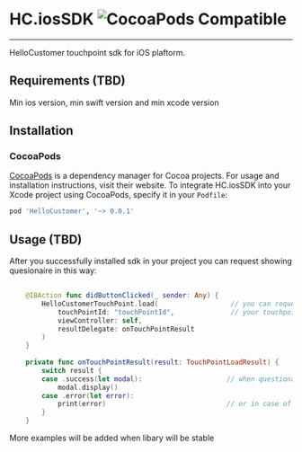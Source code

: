 # HC.iosSDK ![CocoaPods Compatible](https://img.shields.io/cocoapods/v/HelloCustomer?color=gre)
---

HelloCustomer touchpoint sdk for iOS plaftorm. 

## Requirements (TBD)

Min ios version, min swift version and min xcode version

## Installation

### CocoaPods

[CocoaPods](https://cocoapods.org) is a dependency manager for Cocoa projects. For usage and installation instructions, visit their website. To integrate HC.iosSDK into your Xcode project using CocoaPods, specify it in your `Podfile`:

```ruby
pod 'HelloCustomer', '~> 0.0.1'
```

## Usage (TBD)

After you successfully installed sdk in your project you can request showing quesionaire in this way:
```swift
    
    @IBAction func didButtonClicked(_ sender: Any) {
        HelloCustomerTouchPoint.load(                  // you can request loading questionaire data in any place 
            touchPointId: "touchPointId",              // your touchpointId
            viewController: self, 
            resultDelegate: onTouchPointResult
        )
    }
    
    private func onTouchPointResult(result: TouchPointLoadResult) {
        switch result {
        case .success(let modal):                     // when questionaire will be downloaded successfully you can show it
            modal.display()
        case .error(let error):
            print(error)                              // or in case of error you can handle it
        }
    }

```

More examples will be added when libary will be stable

